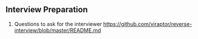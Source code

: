 Interview Preparation
----------------------
1. Questions to ask for the interviewer
    https://github.com/viraptor/reverse-interview/blob/master/README.md
